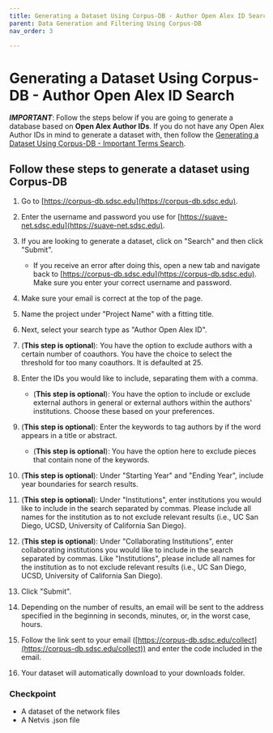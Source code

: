 ```yaml
---
title: Generating a Dataset Using Corpus-DB - Author Open Alex ID Search
parent: Data Generation and Filtering Using Corpus-DB
nav_order: 3

---
```

# Generating a Dataset Using Corpus-DB - Author Open Alex ID Search

***IMPORTANT***: Follow the steps below if you are going to generate a database based on **Open Alex Author IDs**. If you do not have any Open Alex Author IDs in mind to generate a dataset with, then follow the [Generating a Dataset Using Corpus-DB - Important Terms Search](https://suave-ucsd.github.io/SuAVE-Documentation/corpusdb_dataset_gen_search_terms.html).


## Follow these steps to generate a dataset using Corpus-DB

1. Go to [https://corpus-db.sdsc.edu](https://corpus-db.sdsc.edu).
2. Enter the username and password you use for [https://suave-net.sdsc.edu](https://suave-net.sdsc.edu).
3. If you are looking to generate a dataset, click on "Search" and then click "Submit".
    - If you receive an error after doing this, open a new tab and navigate back to [https://corpus-db.sdsc.edu](https://corpus-db.sdsc.edu). Make sure you enter your correct username and password.
4. Make sure your email is correct at the top of the page.
5. Name the project under "Project Name" with a fitting title.
6. Next, select your search type as "Author Open Alex ID".
7. (**This step is optional**): You have the option to exclude authors with a certain number of coauthors. You have the choice to select the threshold for too many coauthors. It is defaulted at 25.
8. Enter the IDs you would like to include, separating them with a comma.

   - (**This step is optional**): You have the option to include or exclude external authors in general or external authors within the authors' institutions. Choose these based on your preferences.
9. (**This step is optional**): Enter the keywords to tag authors by if the word appears in a title or abstract.

   - (**This step is optional**): You have the option here to exclude pieces that contain none of the keywords.
10. (**This step is optional**): Under "Starting Year" and "Ending Year", include year boundaries for search results.
11. (**This step is optional**): Under "Institutions", enter institutions you would like to include in the search separated by commas. Please include all names for the institution as to not exclude relevant results (i.e., UC San Diego, UCSD, University of California San Diego).
12. (**This step is optional**): Under "Collaborating Institutions", enter collaborating institutions you would like to include in the search separated by commas. Like "Institutions", please include all names for the institution as to not exclude relevant results (i.e., UC San Diego, UCSD, University of California San Diego).
13. Click "Submit".
14. Depending on the number of results, an email will be sent to the address specified in the beginning in seconds, minutes, or, in the worst case, hours.
15. Follow the link sent to your email ([https://corpus-db.sdsc.edu/collect](https://corpus-db.sdsc.edu/collect)) and enter the code included in the email.
16. Your dataset will automatically download to your downloads folder.


### Checkpoint

- A dataset of the network files
- A Netvis .json file
